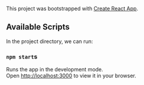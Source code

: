 This project was bootstrapped with [Create React App](https://github.com/facebook/create-react-app).

## Available Scripts

In the project directory, we can run:

### `npm start`s

Runs the app in the development mode.\
Open [http://localhost:3000](http://localhost:3000) to view it in your browser.
